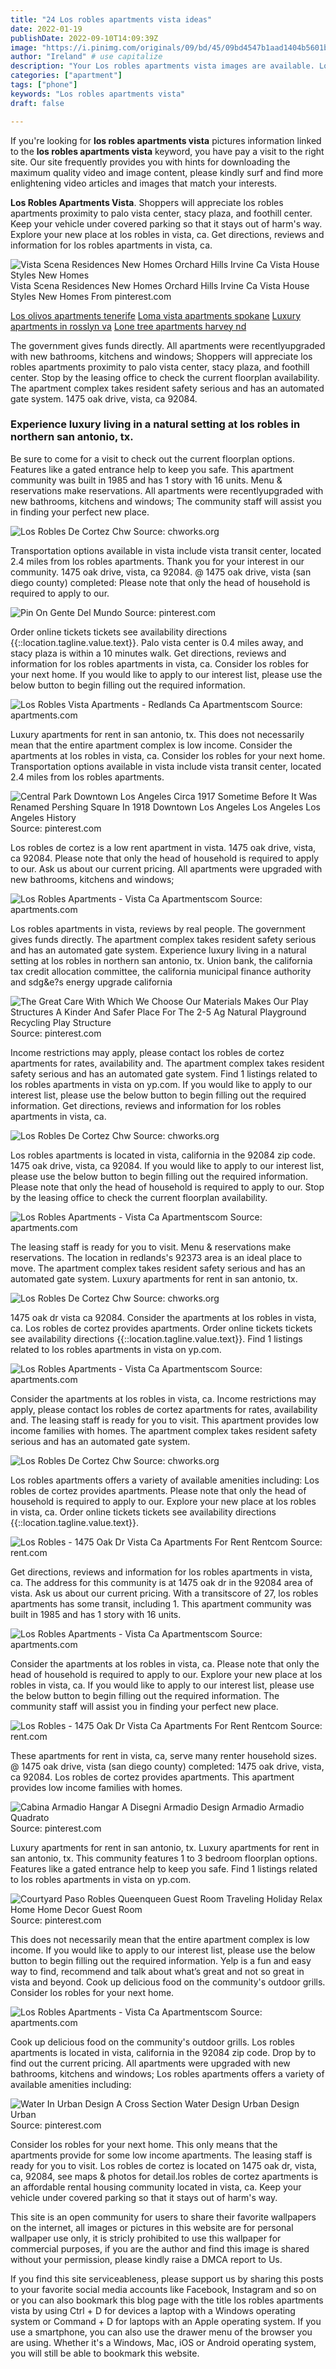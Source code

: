 ```yaml
---
title: "24 Los robles apartments vista ideas"
date: 2022-01-19
publishDate: 2022-09-10T14:09:39Z
image: "https://i.pinimg.com/originals/09/bd/45/09bd4547b1aad1404b5601b7011f9083.jpg"
author: "Ireland" # use capitalize
description: "Your Los robles apartments vista images are available. Los robles apartments vista are a topic that is being searched for and liked by netizens today. You can Find and Download the Los robles apartments vista files here. Find and Download all royalty-free images."
categories: ["apartment"]
tags: ["phone"]
keywords: "Los robles apartments vista"
draft: false

---
```


If you're looking for **los robles apartments vista** pictures information linked to the **los robles apartments vista** keyword, you have pay a visit to the right  site.  Our site frequently  provides you with  hints  for downloading  the maximum  quality video and image  content, please kindly surf and find more enlightening video articles and images  that match your interests.

**Los Robles Apartments Vista**. Shoppers will appreciate los robles apartments proximity to palo vista center, stacy plaza, and foothill center. Keep your vehicle under covered parking so that it stays out of harm&#039;s way. Explore your new place at los robles in vista, ca. Get directions, reviews and information for los robles apartments in vista, ca.

![Vista Scena Residences New Homes Orchard Hills Irvine Ca Vista House Styles New Homes](https://i.pinimg.com/originals/de/cc/18/decc18149f952dc9f989f6f922df5d1a.jpg "Vista Scena Residences New Homes Orchard Hills Irvine Ca Vista House Styles New Homes")
Vista Scena Residences New Homes Orchard Hills Irvine Ca Vista House Styles New Homes From pinterest.com

[Los olivos apartments tenerife](/los-olivos-apartments-tenerife/)
[Loma vista apartments spokane](/loma-vista-apartments-spokane/)
[Luxury apartments in rosslyn va](/luxury-apartments-in-rosslyn-va/)
[Lone tree apartments harvey nd](/lone-tree-apartments-harvey-nd/)

The government gives funds directly. All apartments were recentlyupgraded with new bathrooms, kitchens and windows; Shoppers will appreciate los robles apartments proximity to palo vista center, stacy plaza, and foothill center. Stop by the leasing office to check the current floorplan availability. The apartment complex takes resident safety serious and has an automated gate system. 1475 oak drive, vista, ca 92084.

### Experience luxury living in a natural setting at los robles in northern san antonio, tx.

Be sure to come for a visit to check out the current floorplan options. Features like a gated entrance help to keep you safe. This apartment community was built in 1985 and has 1 story with 16 units. Menu &amp; reservations make reservations. All apartments were recentlyupgraded with new bathrooms, kitchens and windows; The community staff will assist you in finding your perfect new place.


![Los Robles De Cortez Chw](https://chworks.org/public/uploads/apartments/other/02-Los_Robles_1.jpg "Los Robles De Cortez Chw")
Source: chworks.org

Transportation options available in vista include vista transit center, located 2.4 miles from los robles apartments. Thank you for your interest in our community. 1475 oak drive, vista, ca 92084. @ 1475 oak drive, vista (san diego county) completed: Please note that only the head of household is required to apply to our.

![Pin On Gente Del Mundo](https://i.pinimg.com/originals/84/f9/e1/84f9e1c8d1c0a22dec6d418473cbf60e.jpg "Pin On Gente Del Mundo")
Source: pinterest.com

Order online tickets tickets see availability directions {{::location.tagline.value.text}}. Palo vista center is 0.4 miles away, and stacy plaza is within a 10 minutes walk. Get directions, reviews and information for los robles apartments in vista, ca. Consider los robles for your next home. If you would like to apply to our interest list, please use the below button to begin filling out the required information.

![Los Robles Vista Apartments - Redlands Ca Apartmentscom](https://images1.apartments.com/i2/ymh9ZFeJY8xUfZ2_k4KbczSH69Q_2wbXopPTczxm4Hk/111/los-robles-vista-redlands-ca-primary-photo.jpg "Los Robles Vista Apartments - Redlands Ca Apartmentscom")
Source: apartments.com

Luxury apartments for rent in san antonio, tx. This does not necessarily mean that the entire apartment complex is low income. Consider the apartments at los robles in vista, ca. Consider los robles for your next home. Transportation options available in vista include vista transit center, located 2.4 miles from los robles apartments.

![Central Park Downtown Los Angeles Circa 1917 Sometime Before It Was Renamed Pershing Square In 1918 Downtown Los Angeles Los Angeles Los Angeles History](https://i.pinimg.com/originals/80/1e/aa/801eaa81e0bff05a3fb006f76e82b9ea.png "Central Park Downtown Los Angeles Circa 1917 Sometime Before It Was Renamed Pershing Square In 1918 Downtown Los Angeles Los Angeles Los Angeles History")
Source: pinterest.com

Los robles de cortez is a low rent apartment in vista. 1475 oak drive, vista, ca 92084. Please note that only the head of household is required to apply to our. Ask us about our current pricing. All apartments were upgraded with new bathrooms, kitchens and windows;

![Los Robles Apartments - Vista Ca Apartmentscom](https://images1.apartments.com/i2/k8HtL0-B5tnCQN3qSFkgvekm1Dq42YSTsIi67E8AKmc/117/los-robles-apartments-vista-ca-building-photo.jpg "Los Robles Apartments - Vista Ca Apartmentscom")
Source: apartments.com

Los robles apartments in vista, reviews by real people. The government gives funds directly. The apartment complex takes resident safety serious and has an automated gate system. Experience luxury living in a natural setting at los robles in northern san antonio, tx. Union bank, the california tax credit allocation committee, the california municipal finance authority and sdg&amp;e?s energy upgrade california

![The Great Care With Which We Choose Our Materials Makes Our Play Structures A Kinder And Safer Place For The 2-5 Ag Natural Playground Recycling Play Structure](https://i.pinimg.com/originals/28/0a/ef/280aef824aa4935520700b8613dd01b7.jpg "The Great Care With Which We Choose Our Materials Makes Our Play Structures A Kinder And Safer Place For The 2-5 Ag Natural Playground Recycling Play Structure")
Source: pinterest.com

Income restrictions may apply, please contact los robles de cortez apartments for rates, availability and. The apartment complex takes resident safety serious and has an automated gate system. Find 1 listings related to los robles apartments in vista on yp.com. If you would like to apply to our interest list, please use the below button to begin filling out the required information. Get directions, reviews and information for los robles apartments in vista, ca.

![Los Robles De Cortez Chw](https://chworks.org/public/uploads/apartments//01-los-robles-main.jpg "Los Robles De Cortez Chw")
Source: chworks.org

Los robles apartments is located in vista, california in the 92084 zip code. 1475 oak drive, vista, ca 92084. If you would like to apply to our interest list, please use the below button to begin filling out the required information. Please note that only the head of household is required to apply to our. Stop by the leasing office to check the current floorplan availability.

![Los Robles Apartments - Vista Ca Apartmentscom](https://images1.apartments.com/i2/Ram7imSi994tX4s0KrQVz2pTHYT4BL5ew-ZeCO_mvC4/117/los-robles-apartments-vista-ca-building-photo.jpg "Los Robles Apartments - Vista Ca Apartmentscom")
Source: apartments.com

The leasing staff is ready for you to visit. Menu &amp; reservations make reservations. The location in redlands&#039;s 92373 area is an ideal place to move. The apartment complex takes resident safety serious and has an automated gate system. Luxury apartments for rent in san antonio, tx.

![Los Robles De Cortez Chw](https://chworks.org/public/uploads/apartments/other/09-Los_Robles_8.jpg "Los Robles De Cortez Chw")
Source: chworks.org

1475 oak dr vista ca 92084. Consider the apartments at los robles in vista, ca. Los robles de cortez provides apartments. Order online tickets tickets see availability directions {{::location.tagline.value.text}}. Find 1 listings related to los robles apartments in vista on yp.com.

![Los Robles Apartments - Vista Ca Apartmentscom](https://images1.apartments.com/i2/gGg3HmPOjzxjdQmOB58TTm7EfZfO_4ZAWzXsZMusts8/117/los-robles-apartments-vista-ca-building-photo.jpg "Los Robles Apartments - Vista Ca Apartmentscom")
Source: apartments.com

Consider the apartments at los robles in vista, ca. Income restrictions may apply, please contact los robles de cortez apartments for rates, availability and. The leasing staff is ready for you to visit. This apartment provides low income families with homes. The apartment complex takes resident safety serious and has an automated gate system.

![Los Robles De Cortez Chw](https://chworks.org/public/uploads/apartments/other/06-Los_Robles_5.jpg "Los Robles De Cortez Chw")
Source: chworks.org

Los robles apartments offers a variety of available amenities including: Los robles de cortez provides apartments. Please note that only the head of household is required to apply to our. Explore your new place at los robles in vista, ca. Order online tickets tickets see availability directions {{::location.tagline.value.text}}.

![Los Robles - 1475 Oak Dr Vista Ca Apartments For Rent Rentcom](https://rentpath-res.cloudinary.com/$img_current/t_3x2_jpg_xl/t_unpaid/baace715a3f47bacbfc546fdaf9a0135 "Los Robles - 1475 Oak Dr Vista Ca Apartments For Rent Rentcom")
Source: rent.com

Get directions, reviews and information for los robles apartments in vista, ca. The address for this community is at 1475 oak dr in the 92084 area of vista. Ask us about our current pricing. With a transitscore of 27, los robles apartments has some transit, including 1. This apartment community was built in 1985 and has 1 story with 16 units.

![Los Robles Apartments - Vista Ca Apartmentscom](https://images1.apartments.com/i2/5kZAbY8jYq4732sfQ6iGdMrgnno2WLYyZhf1uHxOzyY/117/los-robles-apartments-vista-ca-building-photo.jpg "Los Robles Apartments - Vista Ca Apartmentscom")
Source: apartments.com

Consider the apartments at los robles in vista, ca. Please note that only the head of household is required to apply to our. Explore your new place at los robles in vista, ca. If you would like to apply to our interest list, please use the below button to begin filling out the required information. The community staff will assist you in finding your perfect new place.

![Los Robles - 1475 Oak Dr Vista Ca Apartments For Rent Rentcom](https://rentpath-res.cloudinary.com/$img_current/t_3x2_jpg_xl/t_unpaid/05093d659a438e664b136ee074bbeddb "Los Robles - 1475 Oak Dr Vista Ca Apartments For Rent Rentcom")
Source: rent.com

These apartments for rent in vista, ca, serve many renter household sizes. @ 1475 oak drive, vista (san diego county) completed: 1475 oak drive, vista, ca 92084. Los robles de cortez provides apartments. This apartment provides low income families with homes.

![Cabina Armadio Hangar A Disegni Armadio Design Armadio Armadio Quadrato](https://i.pinimg.com/originals/6f/37/98/6f379801842a4de9a15111ee59b40614.jpg "Cabina Armadio Hangar A Disegni Armadio Design Armadio Armadio Quadrato")
Source: pinterest.com

Luxury apartments for rent in san antonio, tx. Luxury apartments for rent in san antonio, tx. This community features 1 to 3 bedroom floorplan options. Features like a gated entrance help to keep you safe. Find 1 listings related to los robles apartments in vista on yp.com.

![Courtyard Paso Robles Queenqueen Guest Room Traveling Holiday Relax Home Home Decor Guest Room](https://i.pinimg.com/736x/38/7b/cc/387bcc1a228100b081281607fcb9ca74.jpg "Courtyard Paso Robles Queenqueen Guest Room Traveling Holiday Relax Home Home Decor Guest Room")
Source: pinterest.com

This does not necessarily mean that the entire apartment complex is low income. If you would like to apply to our interest list, please use the below button to begin filling out the required information. Yelp is a fun and easy way to find, recommend and talk about what’s great and not so great in vista and beyond. Cook up delicious food on the community&#039;s outdoor grills. Consider los robles for your next home.

![Los Robles Apartments - Vista Ca Apartmentscom](https://images1.apartments.com/i2/7D0d_phpUzBNd5ePCM7ZhsYBLkELZFRkIU07HHSocTU/111/los-robles-apartments-vista-ca-primary-photo.jpg "Los Robles Apartments - Vista Ca Apartmentscom")
Source: apartments.com

Cook up delicious food on the community&#039;s outdoor grills. Los robles apartments is located in vista, california in the 92084 zip code. Drop by to find out the current pricing. All apartments were upgraded with new bathrooms, kitchens and windows; Los robles apartments offers a variety of available amenities including:

![Water In Urban Design A Cross Section Water Design Urban Design Urban](https://i.pinimg.com/originals/09/bd/45/09bd4547b1aad1404b5601b7011f9083.jpg "Water In Urban Design A Cross Section Water Design Urban Design Urban")
Source: pinterest.com

Consider los robles for your next home. This only means that the apartments provide for some low income apartments. The leasing staff is ready for you to visit. Los robles de cortez is located on 1475 oak dr, vista, ca, 92084, see maps &amp; photos for detail.los robles de cortez apartments is an affordable rental housing community located in vista, ca. Keep your vehicle under covered parking so that it stays out of harm&#039;s way.

This site is an open community for users to share their favorite wallpapers on the internet, all images or pictures in this website are for personal wallpaper use only, it is stricly prohibited to use this wallpaper for commercial purposes, if you are the author and find this image is shared without your permission, please kindly raise a DMCA report to Us.

If you find this site serviceableness, please support us by sharing this posts to your favorite social media accounts like Facebook, Instagram and so on or you can also bookmark this blog page with the title los robles apartments vista by using Ctrl + D for devices a laptop with a Windows operating system or Command + D for laptops with an Apple operating system. If you use a smartphone, you can also use the drawer menu of the browser you are using. Whether it's a Windows, Mac, iOS or Android operating system, you will still be able to bookmark this website.
